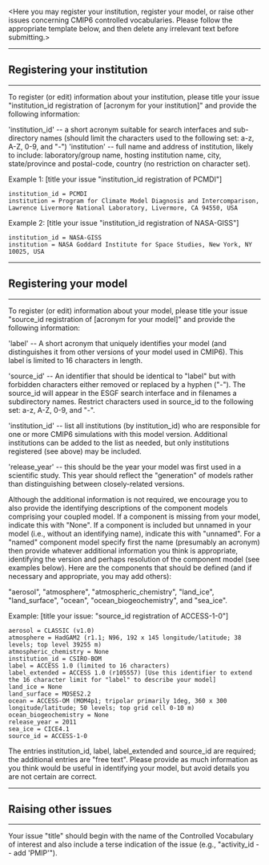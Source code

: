 <Here you may register your institution, register your model, or raise other issues concerning CMIP6 controlled vocabularies.  Please follow the appropriate template below, and then delete any irrelevant text before submitting.>

*********************************************
## Registering your institution
*********************************************
To register (or edit) information about your institution, please title your issue "institution_id registration of [acronym for your institution]" and  provide the following information:

'institution_id'  -- a short acronym suitable for search interfaces and sub-directory names (should limit the characters used to the following set: a-z, A-Z, 0-9, and "-")
'institution' -- full name and address of institution, likely to include: laboratory/group name, hosting institution name, city, state/province and postal-code, country  (no restriction on character set).

Example 1:
[title your issue "institution_id registration of PCMDI"]

    institution_id = PCMDI
    institution = Program for Climate Model Diagnosis and Intercomparison, Lawrence Livermore National Laboratory, Livermore, CA 94550, USA
    
Example 2:
[title your issue "institution_id registration of NASA-GISS"]

    institution_id = NASA-GISS
    institution = NASA Goddard Institute for Space Studies, New York, NY 10025, USA 

*********************************************
## Registering your model
*********************************************
To register (or edit) information about your model, please title your issue "source_id registration of [acronym for your model]" and  provide the following information:

'label' -- A short acronym that uniquely identifies your model (and distinguishes it from other versions of your model used in CMIP6). This label is limited to 16 characters in length.

'source_id' -- An identifier that should be identical to "label" but with forbidden characters either removed or replaced by a hyphen ("-").  The source_id will appear in the ESGF search interface and in filenames a subdirectory names.  Restrict characters used in source_id to the following set:  a-z, A-Z, 0-9, and "-".

'institution_id' -- list all institutions (by institution_id) who are responsible for one or more CMIP6 simulations with this model version.  Additional institutions can be added to the list as needed, but only institutions registered (see above) may be included.

'release_year' -- this should be the year your model was first used in a scientific study.  This year should reflect the "generation" of models rather than distinguishing between closely-related versions.

Although the additional information is not required, we encourage you to also provide the identifying descriptions of the component models comprising your coupled model.  If a component is missing from your model, indicate this with "None".  If a component is included but unnamed in your model (i.e., without an identifying name), indicate this with "unnamed".  For a "named" component model specify first the name (presumably an acronym) then provide whatever additional information you think is appropriate, identifying the version and perhaps resolution of the component model (see examples below).  Here are the components that should be defined (and if necessary and appropriate, you may add others):

"aerosol", "atmosphere", "atmospheric_chemistry", "land_ice", "land_surface", "ocean", "ocean_biogeochemistry", and "sea_ice".

Example:
[title your issue: "source_id registration of ACCESS-1-0"]

    aerosol = CLASSIC (v1.0)
    atmosphere = HadGAM2 (r1.1; N96, 192 x 145 longitude/latitude; 38 levels; top level 39255 m)    
    atmospheric_chemistry = None
    institution_id = CSIRO-BOM
    label = ACCESS 1.0 (limited to 16 characters)
    label_extended = ACCESS 1.0 (r105557) [Use this identifier to extend the 16 character limit for "label" to describe your model]
    land_ice = None
    land_surface = MOSES2.2    
    ocean = ACCESS-OM (MOM4p1; tripolar primarily 1deg, 360 x 300 longitude/latitude; 50 levels; top grid cell 0-10 m)    
    ocean_biogeochemistry = None
    release_year = 2011
    sea_ice = CICE4.1
    source_id = ACCESS-1-0
    
The entries institution_id, label, label_extended and source_id are required; the additional entries are "free text".  Please provide as much information as you think would be useful in identifying your model, but avoid details you are not certain are correct.

*********************************************
## Raising other issues
*********************************************
Your issue "title" should begin with the name of the Controlled Vocabulary of interest and also include a terse indication of the issue (e.g., "activity_id -- add 'PMIP'"). 
